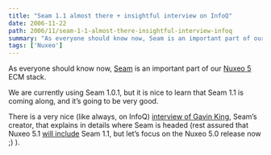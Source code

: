 ```yaml
---
title: "Seam 1.1 almost there + insightful interview on InfoQ"
date: 2006-11-22
path: 2006/11/seam-1-1-almost-there-insightful-interview-infoq
summary: "As everyone should know now, Seam is an important part of our Nuxeo 5 ECM stack."
tags: ['Nuxeo']
---
```


<p>As everyone should know now, <a href="http://www.jboss.com/products/seam">Seam</a> is an important part of our <a href="http://www.nuxeo.org/">Nuxeo 5</a> ECM stack.</p>

<p>We are currently using Seam 1.0.1, but it is nice to learn that Seam 1.1 is coming along, and it&#8217;s going to be very good.</p>

<p>There is a very nice (like always, on InfoQ) <a href="http://www.infoq.com/news/2006/11/seam-11-Gavin-King-interview">interview of Gavin King</a>, Seam&#8217;s creator, that explains in details where Seam is headed (rest assured that Nuxeo 5.1 <a href="http://www.nuxeo.org/sections/about/roadmap">will include</a> Seam 1.1, but let&#8217;s focus on the Nuxeo 5.0 release now ;) ). </p> 

